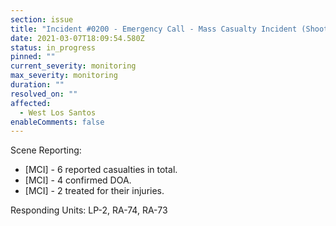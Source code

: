 ```yaml
---
section: issue
title: "Incident #0200 - Emergency Call - Mass Casualty Incident (Shooting)"
date: 2021-03-07T18:09:54.580Z
status: in_progress
pinned: ""
current_severity: monitoring
max_severity: monitoring
duration: ""
resolved_on: ""
affected:
  - West Los Santos
enableComments: false
---
```

Scene Reporting:
* [MCI] - 6 reported casualties in total.
* [MCI] - 4 confirmed DOA.
* [MCI] - 2 treated for their injuries.

Responding Units: LP-2, RA-74, RA-73